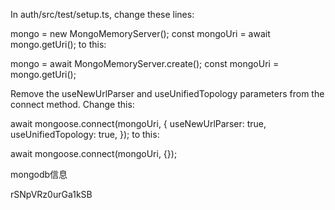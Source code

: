 In auth/src/test/setup.ts, change these lines:

  mongo = new MongoMemoryServer();
  const mongoUri = await mongo.getUri();
to this:

  mongo = await MongoMemoryServer.create();
  const mongoUri = mongo.getUri();


Remove the useNewUrlParser and useUnifiedTopology parameters from the connect method. Change this:

  await mongoose.connect(mongoUri, {
    useNewUrlParser: true,
    useUnifiedTopology: true,
  });
to this:

  await mongoose.connect(mongoUri, {});

  mongodb信息

  rSNpVRz0urGa1kSB
